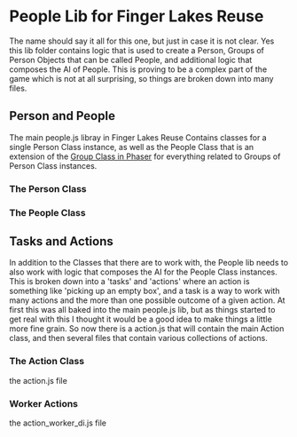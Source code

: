 # People Lib for Finger Lakes Reuse

The name should say it all for this one, but just in case it is not clear. Yes this lib folder contains logic that is used to create a Person, Groups of Person Objects that can be called People, and additional logic that composes the AI of People. This is proving to be a complex part of the game which is not at all surprising, so things are broken down into many files.

## Person and People

The main people.js libray in Finger Lakes Reuse Contains classes for a single Person Class instance, as well as the People Class that is an extension of the [Group Class in Phaser](https://docs.phaser.io/api-documentation/class/gameobjects-group) for everything related to Groups of Person Class instances. 

### The Person Class

### The People Class

## Tasks and Actions

In addition to the Classes that there are to work with, the People lib needs to also work with logic that composes the AI for the People Class instances. This is broken down into a 'tasks' and 'actions' where an action is something like 'picking up an empty box', and a task is a way to work with many actions and the more than one possible outcome of a given action. At first this was all baked into the main people.js lib, but as things started to get real with this I thought it would be a good idea to make things a little more fine grain. So now there is a action.js that will contain the main Action class, and then several files that contain various collections of actions.

### The Action Class

the action.js file

### Worker Actions

the action\_worker\_di.js file

